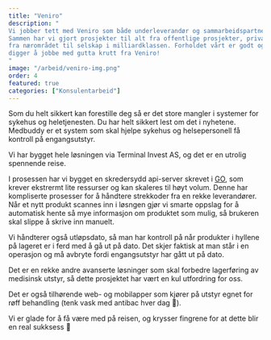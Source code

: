 ```yaml
---
title: "Veniro"
description: "
Vi jobber tett med Veniro som både underleverandør og sammarbeidspartner. 
Sammen har vi gjort prosjekter til alt fra offentlige prosjekter, private kunder 
fra nærområdet til selskap i milliardklassen. Forholdet vårt er godt og Iniva 
digger å jobbe med gutta krutt fra Veniro!
"
image: "/arbeid/veniro-img.png"
order: 4
featured: true
categories: ["Konsulentarbeid"]
---
```


Som du helt sikkert kan forestille deg så er det store mangler i systemer for
sykehus og heletjenesten. Du har helt sikkert lest om det i nyhetene. Medbuddy
er et system som skal hjelpe sykehus og helsepersonell få kontroll på engangsutstyr.

Vi har bygget hele løsningen via Terminal Invest AS, og det er en utrolig spennende
reise.

I prosessen har vi bygget en skredersydd api-server skrevet i [GO](https://go.dev/),
som krever ekstrermt lite ressurser og kan skaleres til høyt volum. Denne har
kompliserte prosesser for å håndtere strekkoder fra en rekke leverandører. Når et
nytt produkt scannes inn i løsngen gjør vi smarte oppslag for å automatisk hente
så mye informasjon om produktet som mulig, så brukeren skal slippe å skrive inn manuelt.

Vi håndterer også utløpsdato, så man har kontroll på når produkter i hyllene på
lageret er i ferd med å gå ut på dato. Det skjer faktisk at man står i en operasjon
og må avbryte fordi engangsutstyr har gått ut på dato.

Det er en rekke andre avanserte løsninger som skal forbedre lagerføring av medisinsk
utstyr, så dette prosjektet har vært en kul utfordring for oss.

Det er også tilhørende web- og mobilapper som kjører på utstyr egnet for røff
behandling (tenk vask med antibac hver dag 🤪).

Vi er glade for å få være med på reisen, og krysser fingrene for at dette blir
en real sukksess 🤞
